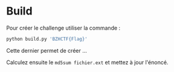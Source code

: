 # Build

Pour créer le challenge utiliser la commande :

```bash
python build.py 'BZHCTF{Flag}'
```

Cette dernier permet de créer ...

Calculez ensuite le `md5sum fichier.ext` et mettez à jour l'énoncé.